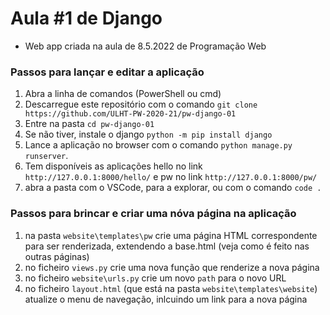 # Aula #1 de Django
* Web app criada na aula de 8.5.2022 de Programação Web

### Passos para lançar e editar a aplicação
1. Abra a linha de comandos (PowerShell ou cmd)
1. Descarregue este repositório com o comando `git clone https://github.com/ULHT-PW-2020-21/pw-django-01` 
1. Entre na pasta  `cd pw-django-01`
1. Se não tiver, instale o django `python -m pip install django`
1. Lance a aplicação no browser com o comando `python manage.py runserver`. 
1. Tem disponíveis as aplicações hello no link `http://127.0.0.1:8000/hello/` e pw no link `http://127.0.0.1:8000/pw/` 
1. abra a pasta com o VSCode, para a explorar, ou com o comando `code .`

### Passos para brincar e criar uma nóva página na aplicação
1. na pasta `website\templates\pw` crie uma página HTML correspondente para ser renderizada, extendendo a base.html (veja como é feito nas outras páginas)
2. no ficheiro `views.py` crie uma nova função que renderize a nova página
3. no ficheiro `website\urls.py` crie um novo `path` para o novo URL
4. no ficheiro `layout.html` (que está na pasta `website\templates\website`) atualize o menu de navegação, inlcuindo um link para a nova página
